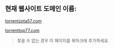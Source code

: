 ## 현재 웹사이트 도메인 이름:

[torrentzota57.com](https://torrentzota57.com)

[torrenttop77.com](https://torrenttop77.com)


> 찾을 수 없는 경우 이 페이지를 북마크에 추가하세요.
